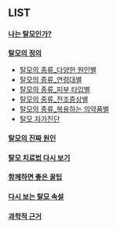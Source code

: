 ##  LIST

####  [나는 탈모인가?](/m04/m0401)

[**탈모의 정의**](/m04/m0401/m040101)
- [탈모의 종류_다양한 원인별](/m04/m0401/m040102)
- [탈모의 종류_연령대별](/m04/m0401/m040103)
- [탈모의 종류_피부 타입별](/m04/m0401/m040104)
- [탈모의 종류_전조증상별](/m04/m0401/m040105)
- [탈모의 종류_복용하는 의약품별](/m04/m0401/m040106)
- [탈모 자가진단](/m04/m0401/m040107)  

####  [탈모의 진짜 원인](/m0403)

####  [탈모 치료법 다시 보기](/m04/m0404)    

####  [함께하면 좋은 꿀팁](/m04/m0405) 
 
####  [다시 보는 탈모 속설](/m04/m0406)
  
####  [과학적 근거](/m04/m0407)  


<!--stackedit_data:
eyJoaXN0b3J5IjpbNDAyMTg1MjM5LDE2MTU4ODc4NiwyMDgzNz
kyLC0xMzI5NjAxODQzLDE1NTQ5MTgyNDYsLTEyNzE3NDIzMjgs
LTIxMzIxNjM3MzUsMTA5NjY1NzM4OCwtMTMxNDE1MDIwOSwtMT
c3Nzk1MTM1MF19
-->